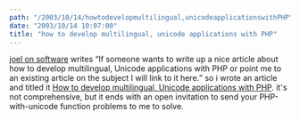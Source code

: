 ```yaml
---
path: "/2003/10/14/howtodevelopmultilingual,unicodeapplicationswithPHP" 
date: "2003/10/14 10:07:00" 
title: "how to develop multilingual, unicode applications with PHP" 
---
```

<a href="http://www.joelonsoftware.com/items/2003/10/13.html">joel on software</a> writes <q>If someone wants to write up a nice article about how to develop multilingual, Unicode applications with PHP or point me to an existing article on the subject I will link to it here.</q> so i wrote an article and titled it <a href="http://www.randomchaos.com/document.php?source=php_and_unicode">How to develop multilingual, Unicode applications with PHP</a>. it's not comprehensive, but it ends with an open invitation to send your PHP-with-unicode function problems to me to solve.